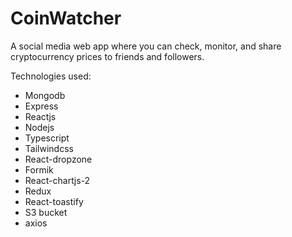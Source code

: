 # CoinWatcher
A social media web app where you can check, monitor, and share cryptocurrency prices to friends and followers. 

Technologies used: 
* Mongodb
* Express
* Reactjs
* Nodejs
* Typescript
* Tailwindcss
* React-dropzone
* Formik
* React-chartjs-2
* Redux
* React-toastify
* S3 bucket
* axios
